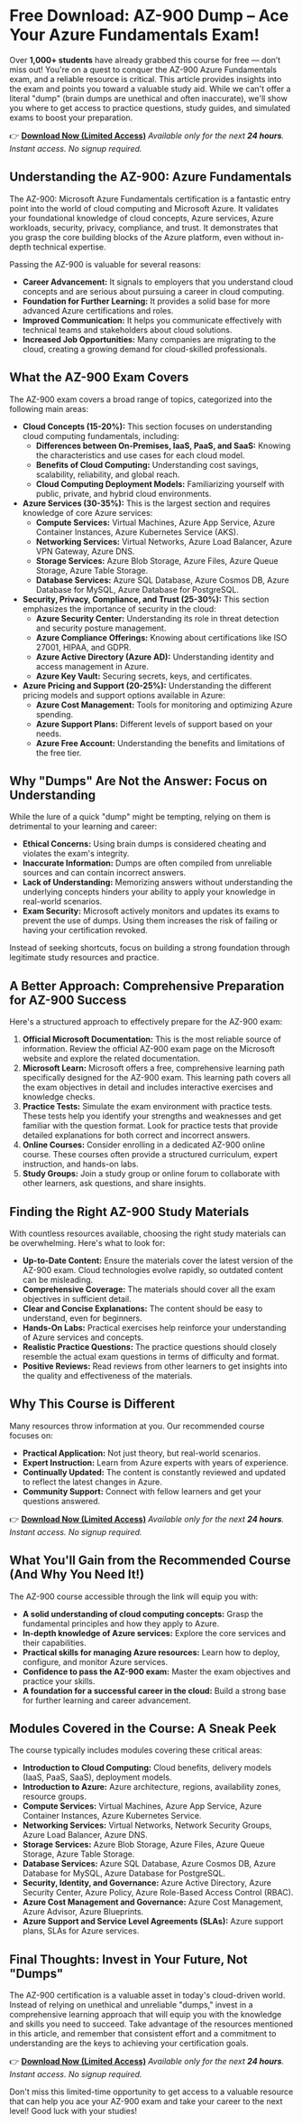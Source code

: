 # Free Download: AZ-900 Dump – Ace Your Azure Fundamentals Exam!

Over **1,000+ students** have already grabbed this course for free — don’t miss out! You're on a quest to conquer the AZ-900 Azure Fundamentals exam, and a reliable resource is critical. This article provides insights into the exam and points you toward a valuable study aid. While we can't offer a literal "dump" (brain dumps are unethical and often inaccurate), we'll show you where to get access to practice questions, study guides, and simulated exams to boost your preparation.

👉 [**Download Now (Limited Access)**](https://udemywork.com/az-900-dump)
_Available only for the next **24 hours**. Instant access. No signup required._

## Understanding the AZ-900: Azure Fundamentals

The AZ-900: Microsoft Azure Fundamentals certification is a fantastic entry point into the world of cloud computing and Microsoft Azure. It validates your foundational knowledge of cloud concepts, Azure services, Azure workloads, security, privacy, compliance, and trust. It demonstrates that you grasp the core building blocks of the Azure platform, even without in-depth technical expertise.

Passing the AZ-900 is valuable for several reasons:

*   **Career Advancement:** It signals to employers that you understand cloud concepts and are serious about pursuing a career in cloud computing.
*   **Foundation for Further Learning:** It provides a solid base for more advanced Azure certifications and roles.
*   **Improved Communication:** It helps you communicate effectively with technical teams and stakeholders about cloud solutions.
*   **Increased Job Opportunities:** Many companies are migrating to the cloud, creating a growing demand for cloud-skilled professionals.

## What the AZ-900 Exam Covers

The AZ-900 exam covers a broad range of topics, categorized into the following main areas:

*   **Cloud Concepts (15-20%):** This section focuses on understanding cloud computing fundamentals, including:
    *   **Differences between On-Premises, IaaS, PaaS, and SaaS:** Knowing the characteristics and use cases for each cloud model.
    *   **Benefits of Cloud Computing:** Understanding cost savings, scalability, reliability, and global reach.
    *   **Cloud Computing Deployment Models:** Familiarizing yourself with public, private, and hybrid cloud environments.
*   **Azure Services (30-35%):** This is the largest section and requires knowledge of core Azure services:
    *   **Compute Services:** Virtual Machines, Azure App Service, Azure Container Instances, Azure Kubernetes Service (AKS).
    *   **Networking Services:** Virtual Networks, Azure Load Balancer, Azure VPN Gateway, Azure DNS.
    *   **Storage Services:** Azure Blob Storage, Azure Files, Azure Queue Storage, Azure Table Storage.
    *   **Database Services:** Azure SQL Database, Azure Cosmos DB, Azure Database for MySQL, Azure Database for PostgreSQL.
*   **Security, Privacy, Compliance, and Trust (25-30%):** This section emphasizes the importance of security in the cloud:
    *   **Azure Security Center:** Understanding its role in threat detection and security posture management.
    *   **Azure Compliance Offerings:** Knowing about certifications like ISO 27001, HIPAA, and GDPR.
    *   **Azure Active Directory (Azure AD):** Understanding identity and access management in Azure.
    *   **Azure Key Vault:** Securing secrets, keys, and certificates.
*   **Azure Pricing and Support (20-25%):** Understanding the different pricing models and support options available in Azure:
    *   **Azure Cost Management:** Tools for monitoring and optimizing Azure spending.
    *   **Azure Support Plans:** Different levels of support based on your needs.
    *   **Azure Free Account:** Understanding the benefits and limitations of the free tier.

## Why "Dumps" Are Not the Answer: Focus on Understanding

While the lure of a quick "dump" might be tempting, relying on them is detrimental to your learning and career:

*   **Ethical Concerns:** Using brain dumps is considered cheating and violates the exam's integrity.
*   **Inaccurate Information:** Dumps are often compiled from unreliable sources and can contain incorrect answers.
*   **Lack of Understanding:** Memorizing answers without understanding the underlying concepts hinders your ability to apply your knowledge in real-world scenarios.
*   **Exam Security:** Microsoft actively monitors and updates its exams to prevent the use of dumps. Using them increases the risk of failing or having your certification revoked.

Instead of seeking shortcuts, focus on building a strong foundation through legitimate study resources and practice.

## A Better Approach: Comprehensive Preparation for AZ-900 Success

Here's a structured approach to effectively prepare for the AZ-900 exam:

1.  **Official Microsoft Documentation:** This is the most reliable source of information. Review the official AZ-900 exam page on the Microsoft website and explore the related documentation.
2.  **Microsoft Learn:** Microsoft offers a free, comprehensive learning path specifically designed for the AZ-900 exam. This learning path covers all the exam objectives in detail and includes interactive exercises and knowledge checks.
3.  **Practice Tests:** Simulate the exam environment with practice tests. These tests help you identify your strengths and weaknesses and get familiar with the question format. Look for practice tests that provide detailed explanations for both correct and incorrect answers.
4.  **Online Courses:** Consider enrolling in a dedicated AZ-900 online course. These courses often provide a structured curriculum, expert instruction, and hands-on labs.
5.  **Study Groups:** Join a study group or online forum to collaborate with other learners, ask questions, and share insights.

## Finding the Right AZ-900 Study Materials

With countless resources available, choosing the right study materials can be overwhelming. Here's what to look for:

*   **Up-to-Date Content:** Ensure the materials cover the latest version of the AZ-900 exam. Cloud technologies evolve rapidly, so outdated content can be misleading.
*   **Comprehensive Coverage:** The materials should cover all the exam objectives in sufficient detail.
*   **Clear and Concise Explanations:** The content should be easy to understand, even for beginners.
*   **Hands-On Labs:** Practical exercises help reinforce your understanding of Azure services and concepts.
*   **Realistic Practice Questions:** The practice questions should closely resemble the actual exam questions in terms of difficulty and format.
*   **Positive Reviews:** Read reviews from other learners to get insights into the quality and effectiveness of the materials.

## Why This Course is Different

Many resources throw information at you. Our recommended course focuses on:

*   **Practical Application:** Not just theory, but real-world scenarios.
*   **Expert Instruction:** Learn from Azure experts with years of experience.
*   **Continually Updated:** The content is constantly reviewed and updated to reflect the latest changes in Azure.
*   **Community Support:** Connect with fellow learners and get your questions answered.

👉 [**Download Now (Limited Access)**](https://udemywork.com/az-900-dump)
_Available only for the next **24 hours**. Instant access. No signup required._

## What You'll Gain from the Recommended Course (And Why You Need It!)

The AZ-900 course accessible through the link will equip you with:

*   **A solid understanding of cloud computing concepts:** Grasp the fundamental principles and how they apply to Azure.
*   **In-depth knowledge of Azure services:** Explore the core services and their capabilities.
*   **Practical skills for managing Azure resources:** Learn how to deploy, configure, and monitor Azure services.
*   **Confidence to pass the AZ-900 exam:** Master the exam objectives and practice your skills.
*   **A foundation for a successful career in the cloud:** Build a strong base for further learning and career advancement.

## Modules Covered in the Course: A Sneak Peek

The course typically includes modules covering these critical areas:

*   **Introduction to Cloud Computing:** Cloud benefits, delivery models (IaaS, PaaS, SaaS), deployment models.
*   **Introduction to Azure:** Azure architecture, regions, availability zones, resource groups.
*   **Compute Services:** Virtual Machines, Azure App Service, Azure Container Instances, Azure Kubernetes Service.
*   **Networking Services:** Virtual Networks, Network Security Groups, Azure Load Balancer, Azure DNS.
*   **Storage Services:** Azure Blob Storage, Azure Files, Azure Queue Storage, Azure Table Storage.
*   **Database Services:** Azure SQL Database, Azure Cosmos DB, Azure Database for MySQL, Azure Database for PostgreSQL.
*   **Security, Identity, and Governance:** Azure Active Directory, Azure Security Center, Azure Policy, Azure Role-Based Access Control (RBAC).
*   **Azure Cost Management and Governance:** Azure Cost Management, Azure Advisor, Azure Blueprints.
*   **Azure Support and Service Level Agreements (SLAs):** Azure support plans, SLAs for Azure services.

## Final Thoughts: Invest in Your Future, Not "Dumps"

The AZ-900 certification is a valuable asset in today's cloud-driven world. Instead of relying on unethical and unreliable "dumps," invest in a comprehensive learning approach that will equip you with the knowledge and skills you need to succeed. Take advantage of the resources mentioned in this article, and remember that consistent effort and a commitment to understanding are the keys to achieving your certification goals.

👉 [**Download Now (Limited Access)**](https://udemywork.com/az-900-dump)
_Available only for the next **24 hours**. Instant access. No signup required._

Don't miss this limited-time opportunity to get access to a valuable resource that can help you ace your AZ-900 exam and take your career to the next level! Good luck with your studies!

